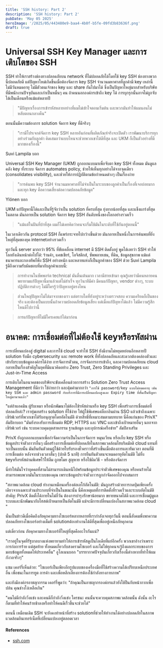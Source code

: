 ```yaml
---
title: 'SSH history: Part 2'
description: 'SSH history: Part 2'
pubDate: 'May 05 2025'
heroImage: '/2025/05/443480e9-baa4-4b0f-b5fe-09fd3b83636f.png'
draft: true
---
```


# Universal SSH Key Manager และการเติบโตของ SSH

SSH ทำให้เราสร้างช่องทางปลอดภัยบน network ที่ไม่ปลอดภัยได้โดยใช้ key SSH ช่องทางพวกนี้ปลอดภัยดี แต่ปัญหาใหม่เกิดขึ้นเมื่อต้องจัดการ key SSH จำนวนมหาศาลที่ลูกค้ามี key เหล่านี้ไม่มีวันหมดอายุ ไม่มีตัวตนเจ้าของ key และ share กันไปมาได้ ซึ่งเป็นปัญหาใหญ่มากสำหรับบริษัทที่มีพนักงานปัจจุบันและเก่าเป็นหมื่นๆ คน ถ้าคนนอกองค์กรเข้าถึง key ได้ การบุกรุกนั้นอาจไม่ถูกจับได้เป็นเดือนหรือแม้แต่หลายปี

> "มีปัญหาเรื่องการเข้ารหัสหลายอย่างที่ผมไม่เข้าใจตอนเริ่มต้น และพวกมันทำให้ผมนอนไม่หลับตอนกลางคืน" 

ตอนนั้นมีความต้องการ solution จัดการ key ที่ดีจริงๆ

> "เรามีโปรเจกต์จัดการ key SSH หลายอันก่อนที่ผลิตภัณฑ์จริงจะเปิดตัว เราพัฒนาบริการทุกอย่างร่วมกับลูกค้า คิดเสมอว่าแบบไหนจะช่วยพวกเขาได้ดีที่สุด และ UKM ก็เป็นตัวอย่างที่ดีมากของเรื่องนี้"

Suvi Lampila บอก

Universal SSH Key Manager (UKM) ถูกออกแบบมาเพื่อจับตา key SSH ทั้งหมด มันดูแลคลัง key ทั้งระบบ จัดการ automates policy, ช่วยให้เห็นทุกอย่างได้จากจุดเดียว (consolidates visibility), และช่วยให้การปฏิบัติตามข้อกำหนดต่างๆ เป็นเรื่องง่าย

> "การค้นพบ key SSH จำนวนมหาศาลที่ไม่จำเป็นในระบบของลูกค้าเป็นเรื่องที่เจอบ่อยมาก และทุก key คือความเสี่ยงต่อความปลอดภัยข้อมูล" 

Ylönen บอก

UKM แก้ปัญหานี้ได้และเป็นที่รู้จักว่าเป็น solution ที่ครบที่สุด ยุ่งยากน้อยที่สุด และแข็งแกร่งที่สุดในตลาด มันกลายเป็น solution จัดการ key SSH อันดับหนึ่งของโลกอย่างรวดเร็ว 

> "แม้แต่ในฝันที่บ้าที่สุด ผมก็ไม่เคยคิดว่าคนจะเริ่มใช้มันในระดับที่ใช้กันอยู่ตอนนี้"

ในเวลาเดียวกัน protocol SSH ก็แพร่กระจายไปกว้างขึ้นด้วย มันกลายเป็นหนึ่งในการค้นพบที่ยิ่งใหญ่ที่สุดของยุค internetอย่างรวดเร็ว

ทุกวันนี้ server มากกว่า 95% ที่ขับเคลื่อน internet มี SSH ติดตั้งอยู่ พูดได้เลยว่า SSH ทำให้โลกยังเดินหน้าต่อไปได้: ร้านค้า, แคชเชียร์, โลจิสติกส์, ซัพพลายเชน, ที่ดิน, ข้อมูลสุขภาพ แม้แต่ธนาคารและกองทัพก็พึ่ง SSH อย่างหนัก และหลายแห่งก็เป็นลูกค้าของ SSH ด้วย 
Suvi Lampila รู้ดีถึงความรับผิดชอบที่มากับลูกค้าแบบนี้:

> การทำงานในซัพพอร์ต technical มันตื่นเต้นมาก เวลามีสายเข้ามา คุณรู้เลยว่ามีคนหลายคนพยายามแก้ปัญหานี้มาแล้วแต่ไม่สำเร็จ ทุกวินาทีมีค่า มีคนแก้ปัญหา, vendor ต่างๆ, ระบบปฏิบัติการต่างๆ ไม่มีใครรู้ว่าปัญหาอยู่ตรงไหน

> ส่วนใหญ่ปัญหาไม่ได้มาจากของเรา แต่ตราบใดที่ยังอยู่ระหว่างตรวจสอบ ความเครียดก็เป็นของจริง และต้องเป็นแบบนั้นถ้าความปลอดภัยข้อมูลเสี่ยง แต่เมื่อแก้ปัญหาได้แล้ว ไม่มีความรู้สึกไหนดีไปกว่านี้ 

> การแก้ปัญหาที่ไม่มีใครเคยแก้ได้มาก่อน

# อนาคต: การเชื่อมต่อที่ไม่ต้องใช้ keyหรือรหัสผ่าน

การเปลี่ยนแปลงสู่ digital และการใช้ cloud จะทำให้ SSH ยังมีงานไม่หยุดหย่อนอีกหลายปี solution รับมือ cybersecurity และ remote work ที่ทั้งปลอดภัยและสะดวกต้องคล่องตัวและเข้ากับระบบข้อมูลองค์กรได้ง่าย การจัดการตัวตน, การจัดการการเข้าถึง, และความปลอดภัยบน cloud กลายเป็นเรื่องสำคัญในยุคที่มีแนวคิดอย่าง Zero Trust, Zero Standing Privileges และ Just-in-Time Access

การเติบโตในอนาคตของบริษัทจะขับเคลื่อนด้วยการสร้าง Solution Zero Trust Access Management ที่ดีกว่า ใช้ง่ายกว่า และคุ้มค่ามากกว่า `"การใช้ password/key แบบไม่หมดอายุ เช่น key SSH และ admin password กับบริการที่มีการเปลี่ยนแปลงสูงและ Expiry time ที่สั้นเป็นปัญหาใหญ่มานานแล้ว"`

"แต่ถ้าแอดมิน ผู้รับเหมา หรือนักพัฒนาไม่ต้องใช้รหัสผ่านหรือ key SSH เพื่อสร้างการเชื่อมต่อที่ปลอดภัยล่ะ? เราทุ่มเทสร้าง solution ที่ใช้ง่าย ให้ผู้ใช้พิเศษแค่ล็อกอินผ่าน SSO แล้วเข้าถึงเฉพาะเซิร์ฟเวอร์ที่พวกเขาได้รับอนุญาตโดยอัตโนมัติ ด้วยสิทธิ์ที่เหมาะสมตามบทบาท นี่คือแก่นของ PrivX" ลัมปิลาบอก "มันยังรองรับการเชื่อมต่อ RDP, HTTPS และ VNC และเข้าถึงเป้าหมายอื่นๆ นอกจากเซิร์ฟเวอร์ เช่น ระบบควบคุมอุตสาหกรรม ฐานข้อมูล และอุปกรณ์เครือข่าย" ลัมปิลาเสริม

PrivX ยังถูกออกแบบมาเพื่อกำจัดความจำเป็นในการจัดการ หมุนเวียน หรือเก็บ key SSH หรือข้อมูลประจำตัวถาวรอื่นๆ เมื่อสร้างการเชื่อมต่อที่ปลอดภัยในสภาพแวดล้อมไฮบริดมัลติ cloud แทนที่จะเป็นแบบนั้น มันยืนยันตัวตนผู้ใช้ด้วยใบรับรองชั่วคราวที่สร้างขึ้นเมื่อต้องการและทันเวลา ตอนที่มีการเชื่อมต่อ หลังจากช่วงเวลาสั้นๆ (ปกติ 5 นาที) การยืนยันตัวตนจะหมดอายุอัตโนมัติ ไม่ทิ้ง keyหรือรหัสผ่านพิเศษไว้ให้ลืม ถูกขโมย สูญหาย หรือใช้ผิดวิธี - หรือต้องจัดการ

นี่ทำให้มั่นใจว่าบุคคลที่สามไม่สามารถเดินหนีไปพร้อมข้อมูลประจำตัวพิเศษของคุณ หรือคนร้ายไม่สามารถพบพวกมันในระบบของคุณ เพราะข้อมูลประจำตัวถาวรถูกกำจัดออกไปจากสมการ

"สภาพแวดล้อม cloud ทำงานเหมือนเครื่องต่อเลโก้อัตโนมัติ: มันถูกสร้างด้วยการกดปุ่มเพียงครั้งเดียวจากเฉพาะส่วนประกอบที่จำเป็นในขณะนั้น นี่คือเหตุผลที่การติดตั้งที่รวดเร็วและระบบอัตโนมัติสำคัญ: PrivX ติดตั้งได้ภายในไม่กี่วัน ต้องการบำรุงรักษาน้อยมาก ขยายขนาดได้ดี และการเชื่อมผู้ดูแลระบบและนักพัฒนากับโฮสต์เป้าหมายเป็นอัตโนมัติ แม้จะมีการเปลี่ยนแปลงในสภาพแวดล้อม cloud "

นั่นเป็นข่าวดีเมื่อคิดถึงภัยคุกคามทางไซเบอร์หลากหลายที่เรากำลังเจอทุกวันนี้ ตอนนี้สังคมพึ่งพาความปลอดภัยทางไซเบอร์อย่างเต็มที่ solutionต้องทำงานได้ดีที่สุดเพื่ออยู่เหนือภัยคุกคาม

แต่เดี๋ยวก่อน ภัยคุกคามทางไซเบอร์ที่ใหญ่ที่สุดคืออะไรกันแน่?

"เราอยู่ในจุดที่รัฐบาลบางแห่งพยายามทำให้การเข้ารหัสดูเป็นไอเดียที่แย่อีกครั้ง พวกเขาอ้างว่าเพราะการก่อการร้าย แต่สุดท้าย ทั้งหมดเกี่ยวกับสงครามไซเบอร์ และไม่ใช่ทุกคนจะรู้ถึงผลกระทบของการมอบข้อมูลทั้งหมดให้ประเทศอื่น" อูโลเนนบอก "บรรยากาศปัจจุบันเกี่ยวกับเรื่องนี้ต่างหากที่ทำให้ผมกังวลจริงๆ"

แซม เคอร์รี่เห็นด้วย: "ไซเบอร์เป็นเพียงอีกรูปแบบของเครื่องมือที่ใช้สร้างความได้เปรียบเหนือประเทศอื่น เพื่อชนะในการทูต การค้า และเพื่อหลีกเลี่ยงการต้องใช้กำลังทางกายภาพ"

และยังมีองค์กรอาชญากรรม เคอร์รี่พูดว่า: "ถ้าคุณเป็นอาชญากรองค์กรแล้วยังใช้ปืนกับหน้ากากเพื่อปล้น คุณช่างโง่เหลือเกิน"

"คนไม่ดีกำลังวิ่งแข่ง และคนดีก็กำลังวิ่งแข่ง ใครชนะ คนนั้นจะควบคุมสภาพแวดล้อมนั้น ดังนั้น อะไรก็ตามที่ทำให้คนร้ายช้าลงหรือทำให้คนดีเร็วขึ้นจะช่วยได้"

ตอนนี้ เหมือนเดิม SSH จะยังคงทำหน้าที่สร้าง solutionที่ช่วยให้ทำงานได้อย่างปลอดภัยในสภาพแวดล้อมอินเทอร์เน็ตที่เปลี่ยนแปลงอยู่ตลอดเวลา

#### References
- [ssh.com](https://www.ssh.com/about/history/part-2)